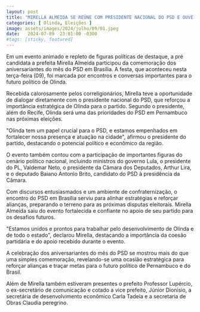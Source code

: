 ```yaml
---
layout: post
title: "MIRELLA ALMEIDA SE REÚNE COM PRESIDENTE NACIONAL DO PSD E OUVE QUE OLINDA É PRIORIDADE DO PARTIDO EM PERNAMBUCO"
categories: [ Olinda, Eleições ]
image: assets/images/2024/julho/09/01.jpeg
date:   2024-07-09  23:01:00 -0300
#tags: [sticky, featured]
---
```

Em um evento animado e repleto de figuras políticas de destaque, a pré candidata a prefeita Mirella Almeida participou da comemoração dos aniversariantes do mês do PSD em Brasília. A festa, que aconteceu nesta terça-feira (09), foi marcada por encontros e conversas importantes para o futuro político de Olinda.

Recebida calorosamente pelos correligionários, Mirella teve a oportunidade de dialogar diretamente com o presidente nacional do PSD, que reforçou a importância estratégica de Olinda para o partido. Segundo o presidente, além do Recife, Olinda será uma das prioridades do PSD em Pernambuco nas próximas eleições.

"Olinda tem um papel crucial para o PSD, e estamos empenhados em fortalecer nossa presença e atuação na cidade", afirmou o presidente do partido, destacando o potencial político e econômico da região.

O evento também contou com a participação de importantes figuras do cenário político nacional, incluindo ministros do governo Lula, o presidente do PL, Valdemar Neto, o presidente da Câmara dos Deputados, Arthur Lira, e o deputado Baiano Antonio Brito, candidato do PSD à presidência da Câmara.

Com discursos entusiasmados e um ambiente de confraternização, o encontro do PSD em Brasília serviu para alinhar estratégias e reforçar alianças, preparando o terreno para as próximas disputas eleitorais. Mirella Almeida saiu do evento fortalecida e confiante no apoio de seu partido para os desafios futuros.

"Estamos unidos e prontos para trabalhar pelo desenvolvimento de Olinda e de todo o estado", declarou Mirella, destacando a importância da coesão partidária e do apoio recebido durante o evento.

A celebração dos aniversariantes do mês do PSD se mostrou mais do que uma simples comemoração, revelando-se uma ocasião estratégica para reforçar alianças e traçar metas para o futuro político de Pernambuco e do Brasil.

Além de Mirella também estiveram presentes o prefeito Professor Lupércio, o ex-secretário de comunicação e cotado a vice prefeito, Júnior Dionísio, a secretária de desenvolvimento econômico Carla Tadeia e a secretaria de Obras Claudia peregrino.